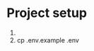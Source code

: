 # Project setup
1. [Install docker]: https://www.docker.com/products/docker-desktop
2. cp .env.example .env
